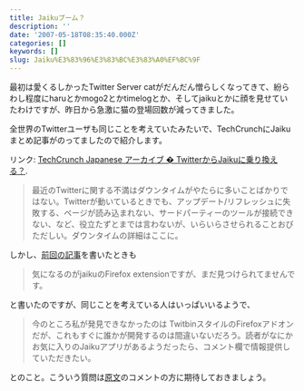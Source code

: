```yaml
---
title: Jaikuブーム？
description: ''
date: '2007-05-18T08:35:40.000Z'
categories: []
keywords: []
slug: Jaiku%E3%83%96%E3%83%BC%E3%83%A0%EF%BC%9F
---
```

最初は愛くるしかったTwitter Server catがだんだん憎らしくなってきて、紛らわし程度にharuとかmogo2とかtimelogとか、そしてjaikuとかに顔を見せていたわけですが、昨日から急激に猫の登場回数が減ってきました。

全世界のTwitterユーザも同じことを考えていたみたいで、TechCrunchにJaikuまとめ記事がのってましたので紹介します。

リンク: [TechCrunch Japanese アーカイブ � TwitterからJaikuに乗り換える？](http://jp.techcrunch.com/archives/making-the-switch-from-twitter-to-jaiku/ "TechCrunch Japanese アーカイブ � TwitterからJaikuに乗り換える？").

> 最近のTwitterに関する不満はダウンタイムがやたらに多いことばかりではない。Twitterが動いているときでも、アップデート/リフレッシュに失敗する、ページが読み込まれない、サードパーティーのツールが接続できない、など、役立たずとまでは言わないが、いらいらさせられることおびただしい。ダウンタイムの詳細はここに。

しかし、[前回の記事](http://blog.qli.jp/2007/05/jaiku_api_4199.html)を書いたときも

> 気になるのがjaikuのFirefox extensionですが、まだ見つけられてませんです。

と書いたのですが、同じことを考えている人はいっぱいいるようで、

> 今のところ私が発見できなかったのは TwitbinスタイルのFirefoxアドオンだが、これもすぐに誰かが開発するのは間違いないだろう。読者がなにかお気に入りのJaikuアプリがあるようだったら、コメント欄で情報提供していただきたい。

とのこと。こういう質問は[原文](http://www.techcrunch.com/2007/05/17/making-the-switch-from-twitter-to-jaiku/)のコメントの方に期待しておきましょう。